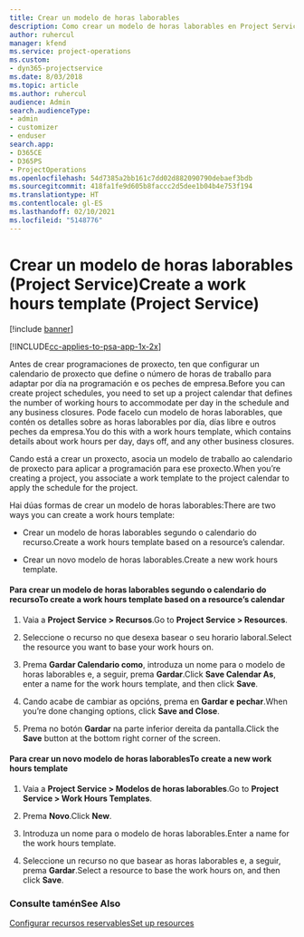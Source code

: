 ```yaml
---
title: Crear un modelo de horas laborables
description: Como crear un modelo de horas laborables en Project Service
author: ruhercul
manager: kfend
ms.service: project-operations
ms.custom:
- dyn365-projectservice
ms.date: 8/03/2018
ms.topic: article
ms.author: ruhercul
audience: Admin
search.audienceType:
- admin
- customizer
- enduser
search.app:
- D365CE
- D365PS
- ProjectOperations
ms.openlocfilehash: 54d7385a2bb161c7dd02d882090790debaef3bdb
ms.sourcegitcommit: 418fa1fe9d605b8faccc2d5dee1b04b4e753f194
ms.translationtype: HT
ms.contentlocale: gl-ES
ms.lasthandoff: 02/10/2021
ms.locfileid: "5148776"
---
```

# <a name="create-a-work-hours-template-project-service"></a><span data-ttu-id="ba57d-103">Crear un modelo de horas laborables (Project Service)</span><span class="sxs-lookup"><span data-stu-id="ba57d-103">Create a work hours template (Project Service)</span></span>

[!include [banner](../includes/psa-now-project-operations.md)]

[!INCLUDE[cc-applies-to-psa-app-1x-2x](../includes/cc-applies-to-psa-app-1x-2x.md)]

<span data-ttu-id="ba57d-104">Antes de crear programaciones de proxecto, ten que configurar un calendario de proxecto que define o número de horas de traballo para adaptar por día na programación e os peches de empresa.</span><span class="sxs-lookup"><span data-stu-id="ba57d-104">Before you can create project schedules, you need to set up a project calendar that defines the number of working hours to accommodate per day in the schedule and any business closures.</span></span> <span data-ttu-id="ba57d-105">Pode facelo cun modelo de horas laborables, que contén os detalles sobre as horas laborables por día, días libre e outros peches da empresa.</span><span class="sxs-lookup"><span data-stu-id="ba57d-105">You do this with a work hours template, which contains details about work hours per day, days off, and any other business closures.</span></span>  
  
 <span data-ttu-id="ba57d-106">Cando está a crear un proxecto, asocia un modelo de traballo ao calendario de proxecto para aplicar a programación para ese proxecto.</span><span class="sxs-lookup"><span data-stu-id="ba57d-106">When you’re creating a project, you associate a work template to the project calendar to apply the schedule for the project.</span></span>  
  
 <span data-ttu-id="ba57d-107">Hai dúas formas de crear un modelo de horas laborables:</span><span class="sxs-lookup"><span data-stu-id="ba57d-107">There are two ways you can create a work hours template:</span></span>  
  
-   <span data-ttu-id="ba57d-108">Crear un modelo de horas laborables segundo o calendario do recurso.</span><span class="sxs-lookup"><span data-stu-id="ba57d-108">Create a work hours template based on a resource’s calendar.</span></span>  
  
-   <span data-ttu-id="ba57d-109">Crear un novo modelo de horas laborables.</span><span class="sxs-lookup"><span data-stu-id="ba57d-109">Create a new work hours template.</span></span>  
  
#### <a name="to-create-a-work-hours-template-based-on-a-resources-calendar"></a><span data-ttu-id="ba57d-110">Para crear un modelo de horas laborables segundo o calendario do recurso</span><span class="sxs-lookup"><span data-stu-id="ba57d-110">To create a work hours template based on a resource’s calendar</span></span>  
  
1.  <span data-ttu-id="ba57d-111">Vaia a **Project Service > Recursos**.</span><span class="sxs-lookup"><span data-stu-id="ba57d-111">Go to **Project Service > Resources**.</span></span>  
  
2.  <span data-ttu-id="ba57d-112">Seleccione o recurso no que desexa basear o seu horario laboral.</span><span class="sxs-lookup"><span data-stu-id="ba57d-112">Select the resource you want to base your work hours on.</span></span>  
  
3.  <span data-ttu-id="ba57d-113">Prema **Gardar Calendario como**, introduza un nome para o modelo de horas laborables e, a seguir, prema **Gardar**.</span><span class="sxs-lookup"><span data-stu-id="ba57d-113">Click **Save Calendar As**, enter a name for the work hours template, and then click **Save**.</span></span>  
  
4.  <span data-ttu-id="ba57d-114">Cando acabe de cambiar as opcións, prema en **Gardar e pechar**.</span><span class="sxs-lookup"><span data-stu-id="ba57d-114">When you’re done changing options, click **Save and Close**.</span></span>  
  
5.  <span data-ttu-id="ba57d-115">Prema no botón **Gardar** na parte inferior dereita da pantalla.</span><span class="sxs-lookup"><span data-stu-id="ba57d-115">Click the **Save** button at the bottom right corner of the screen.</span></span>  
  
#### <a name="to-create-a-new-work-hours-template"></a><span data-ttu-id="ba57d-116">Para crear un novo modelo de horas laborables</span><span class="sxs-lookup"><span data-stu-id="ba57d-116">To create a new work hours template</span></span>  
  
1.  <span data-ttu-id="ba57d-117">Vaia a **Project Service > Modelos de horas laborables**.</span><span class="sxs-lookup"><span data-stu-id="ba57d-117">Go to **Project Service > Work Hours Templates**.</span></span>  
  
2.  <span data-ttu-id="ba57d-118">Prema **Novo**.</span><span class="sxs-lookup"><span data-stu-id="ba57d-118">Click **New**.</span></span>  
  
3.  <span data-ttu-id="ba57d-119">Introduza un nome para o modelo de horas laborables.</span><span class="sxs-lookup"><span data-stu-id="ba57d-119">Enter a name for the work hours template.</span></span>  
  
4.  <span data-ttu-id="ba57d-120">Seleccione un recurso no que basear as horas laborables e, a seguir, prema **Gardar**.</span><span class="sxs-lookup"><span data-stu-id="ba57d-120">Select a resource to base the work hours on, and then click **Save**.</span></span>  
  
### <a name="see-also"></a><span data-ttu-id="ba57d-121">Consulte tamén</span><span class="sxs-lookup"><span data-stu-id="ba57d-121">See Also</span></span>  
 [<span data-ttu-id="ba57d-122">Configurar recursos reservables</span><span class="sxs-lookup"><span data-stu-id="ba57d-122">Set up resources</span></span>](../psa/set-up-resources.md)
